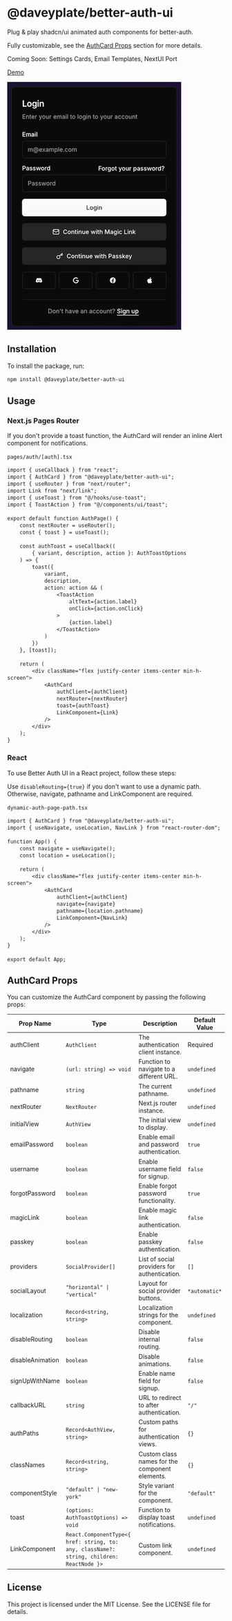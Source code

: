 # @daveyplate/better-auth-ui

Plug & play shadcn/ui animated auth components for better-auth.

Fully customizable, see the [AuthCard Props](#authcard-props) section for more details.

Coming Soon: Settings Cards, Email Templates, NextUI Port

[Demo](https://newtech.dev/login)

![better-auth-ui](screenshot.png)

## Installation

To install the package, run:

```bash
npm install @daveyplate/better-auth-ui
```

## Usage

### Next.js Pages Router

If you don't provide a toast function, the AuthCard 
will render an inline Alert component for notifications.

`pages/auth/[auth].tsx`
```tsx
import { useCallback } from "react";
import { AuthCard } from "@daveyplate/better-auth-ui";
import { useRouter } from "next/router";
import Link from "next/link";
import { useToast } from "@/hooks/use-toast";
import { ToastAction } from "@/components/ui/toast";

export default function AuthPage() {
    const nextRouter = useRouter();
    const { toast } = useToast();

    const authToast = useCallback((
        { variant, description, action }: AuthToastOptions
    ) => {
        toast({
            variant,
            description,
            action: action && (
                <ToastAction
                    altText={action.label}
                    onClick={action.onClick}
                >
                    {action.label}
                </ToastAction>
            )
        })
    }, [toast]);

    return (
        <div className="flex justify-center items-center min-h-screen">
            <AuthCard 
                authClient={authClient} 
                nextRouter={nextRouter} 
                toast={authToast}
                LinkComponent={Link}
            />
        </div>
    );
}
```

### React

To use Better Auth UI in a React project, follow these steps:

Use `disableRouting={true}` if you don't want to use a dynamic path.
Otherwise, navigate, pathname and LinkComponent are required.

`dynamic-auth-page-path.tsx`
```tsx
import { AuthCard } from "@daveyplate/better-auth-ui";
import { useNavigate, useLocation, NavLink } from "react-router-dom";

function App() {
    const navigate = useNavigate();
    const location = useLocation();

    return (
        <div className="flex justify-center items-center min-h-screen">
            <AuthCard 
                authClient={authClient} 
                navigate={navigate} 
                pathname={location.pathname} 
                LinkComponent={NavLink} 
            />
        </div>
    );
}

export default App;
```

## AuthCard Props

You can customize the AuthCard component by passing the following props:

| Prop Name         | Type                                                                 | Description                                                                                       | Default Value               |
|-------------------|----------------------------------------------------------------------|---------------------------------------------------------------------------------------------------|-----------------------------|
| authClient        | `AuthClient`                                                         | The authentication client instance.                                                               | Required                    |
| navigate          | `(url: string) => void`                                              | Function to navigate to a different URL.                                                          | `undefined`           |
| pathname          | `string`                                                             | The current pathname.                                                                             | `undefined`  |
| nextRouter        | `NextRouter`                                                         | Next.js router instance.                                                                          | `undefined`                 |
| initialView       | `AuthView`                                                           | The initial view to display.                                                                      | `undefined`                 |
| emailPassword     | `boolean`                                                            | Enable email and password authentication.                                                         | `true`                      |
| username          | `boolean`                                                            | Enable username field for signup.                                                                 | `false`                     |
| forgotPassword    | `boolean`                                                            | Enable forgot password functionality.                                                             | `true`                      |
| magicLink         | `boolean`                                                            | Enable magic link authentication.                                                                 | `false`                     |
| passkey           | `boolean`                                                            | Enable passkey authentication.                                                                    | `false`                     |
| providers         | `SocialProvider[]`                                                   | List of social providers for authentication.                                                      | `[]`                        |
| socialLayout      | `"horizontal" \| "vertical"`                                         | Layout for social provider buttons.                                                               | `*automatic*`                |
| localization      | `Record<string, string>`                                | Localization strings for the component.                                                           | `undefined`       |
| disableRouting    | `boolean`                                                            | Disable internal routing.                                                                         | `false`                     |
| disableAnimation  | `boolean`                                                            | Disable animations.                                                                               | `false`                     |
| signUpWithName    | `boolean`                                                            | Enable name field for signup.                                                                     | `false`                     |
| callbackURL       | `string`                                                             | URL to redirect to after authentication.                                                          | `"/"`                       |
| authPaths         | `Record<AuthView, string>`                                  | Custom paths for authentication views.                                                            | `{}`                        |
| classNames        | `Record<string, string>`                                            | Custom class names for the component elements.                                                    | `{}`                        |
| componentStyle    | `"default" \| "new-york"`                                            | Style variant for the component.                                                                  | `"default"`                 |
| toast             | `(options: AuthToastOptions) => void`                                | Function to display toast notifications.                                                          | `undefined`                 |
| LinkComponent     | `React.ComponentType<{ href: string, to: any, className?: string, children: ReactNode }>` | Custom link component.                                                                            | `undefined`               |

## License

This project is licensed under the MIT License. See the LICENSE file for details.